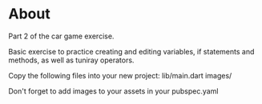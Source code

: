 # About
Part 2 of the car game exercise.

Basic exercise to practice creating and editing variables, if statements and methods, as well as tuniray operators.

Copy the following files into your new project:
lib/main.dart
images/

Don't forget to add images to your assets in your pubspec.yaml

